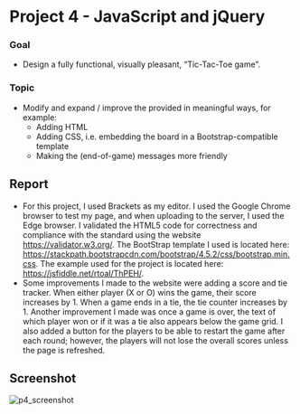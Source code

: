 # Project 4 - JavaScript and jQuery
### Goal
* Design a fully functional, visually pleasant, “Tic-Tac-Toe game”.
### Topic
* Modify and expand / improve the provided in meaningful ways, for example:
    * Adding HTML
    * Adding CSS, i.e. embedding the board in a Bootstrap-compatible template
    * Making the (end-of-game) messages more friendly
  
## Report
* For this project, I used Brackets as my editor. I used the Google Chrome browser to test my page, and when uploading to the server, I used the Edge browser. I validated the HTML5 code for correctness and compliance with the standard using the website https://validator.w3.org/. The BootStrap template I used is located here: https://stackpath.bootstrapcdn.com/bootstrap/4.5.2/css/bootstrap.min.css. The example used for the project is located here: https://jsfiddle.net/rtoal/ThPEH/. 
* Some improvements I made to the website were adding a score and tie tracker. When either player (X or O) wins the game, their score increases by 1. When a game ends in a tie, the tie counter increases by 1. Another improvement I made was once a game is over, the text of which player won or if it was a tie also appears below the game grid. I also added a button for the players to be able to restart the game after each round; however, the players will not lose the overall scores unless the page is refreshed. 
## Screenshot
![p4_screenshot](https://github.com/meghane/html_projects/blob/main/p4/p4_screenshot.png)
